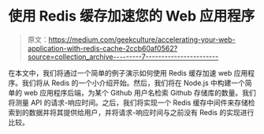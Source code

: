 # 使用 Redis 缓存加速您的 Web 应用程序

> 原文：<https://medium.com/geekculture/accelerating-your-web-application-with-redis-cache-2ccb60af0562?source=collection_archive---------7----------------------->

在本文中，我们将通过一个简单的例子演示如何使用 Redis 缓存加速 web 应用程序。我们将从 Redis 的一个小介绍开始。然后，我们将在 Node.js 中构建一个简单的 web 应用程序后端，为某个 Github 用户名检索 Github 存储库的数量。我们将测量 API 的请求-响应时间。之后，我们将实现一个 Redis 缓存中间件来存储检索到的数据并将其提供给用户，并将请求-响应时间与之前没有 Redis 的实现进行比较。